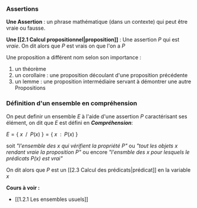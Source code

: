 
### Assertions

__Une Assertion__ : un phrase mathématique (dans un contexte) qui peut être vraie ou fausse.

__Une [[2.1 Calcul propositionnel|proposition]]__ : Une assertion $P$ qui est _vraie_. On dit alors que $P$ est vrais on que l'on a $P$

Une proposition a différent nom selon son importance :
1. un théorème 
2. un corollaire : une proposition découlant d'une proposition précédente
3. un lemme : une proposition intermédiaire servant à démontrer une autre Propositions

### Définition d'un ensemble en compréhension

On peut definir un ensemble $E$ à l'aide d'une assertion $P$ caractérisant ses élément, on dit que $E$ est défini en ___Compréhension___:

$E = \{\ x\ \; /\ \; P(x)\ \} = \{\ x\ \; : \ \; P(x)\ \}$ 

soit _"l'ensemble des $x$ qui vérifient la propriété $P$"_  ou _"tout les objets $x$ rendant vraie la proposition $P$"_ ou encore _"l'ensmble des $x$ pour lesquels le prédicats $P(x)$ est vrai"_

On dit alors que $P$ est un [[2.3 Calcul des prédicats|prédicat]] en la variable $x$ 

**Cours à voir :**
- [[1.2.1 Les ensembles usuels]]